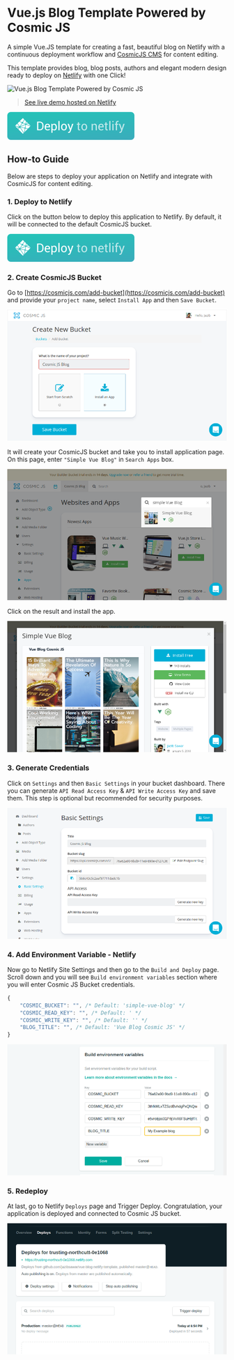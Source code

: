 # Vue.js Blog Template Powered by Cosmic JS

A simple Vue.JS template for creating a fast, beautiful blog on Netlify with a continuous deployment workflow and [CosmicJS CMS](https://cosmicjs.com) for content editing.

This template provides blog, blog posts, authors and elegant modern design ready to deploy on [Netlify](http://netlify.com/) with one Click!

![Vue.js Blog Template Powered by Cosmic JS](https://cosmic-s3.imgix.net/c3e70670-9bdf-11e8-8928-b51c5e4c8149-vue-blog.png?w=1200 "Vue.js Blog Template Powered by Cosmic JS")

> [See live demo hosted on Netlify](https://vue-blog-demo.netlify.com/)

[![Deploy to Netlify](src/assets/deploy-button.svg "Deploy this application to Netlify")](https://app.netlify.com/start/deploy?repository=https://github.com/cosmicjs/vue-blog-netlify-template)

## How-to Guide

Below are steps to deploy your application on Netlify and integrate with CosmicJS for content editing.

### 1. Deploy to Netlify

Click on the button below to deploy this application to Netlify. By default, it will be connected to the default CosmicJS bucket.

[![Deploy to Netlify](src/assets/deploy-button.svg "Deploy this application to Netlify")](https://app.netlify.com/start/deploy?repository=https://github.com/cosmicjs/vue-blog-netlify-template)

### 2. Create CosmicJS Bucket

Go to [https://cosmicjs.com/add-bucket](https://cosmicjs.com/add-bucket) and provide your `project name`, select `Install App` and then `Save Bucket`.

![Create CosmicJS Bucket](src/assets/add-bucket.png)

It will create your CosmicJS bucket and take you to install application page. On this page, enter `"Simple Vue Blog"` in `Search Apps` box.

![Search App](src/assets/search_apps.png)

Click on the result and install the app.

![Install App](src/assets/install_app.png)

### 3. Generate Credentials

Click on `Settings` and then `Basic Settings` in your bucket dashboard. There you can generate `API Read Access Key` & `API Write Access Key` and save them. This step is optional but recommended for security purposes.

![Generate Credentials](src/assets/credentials.png)

### 4. Add Environment Variable - Netlify

Now go to Netlify Site Settings and then go to the `Build and Deploy` page. Scroll down and you will see `Build environment variables` section where you will enter Cosmic JS Bucket credentials.

```javascript
{
    "COSMIC_BUCKET": "", /* Default: 'simple-vue-blog' */
    "COSMIC_READ_KEY": "", /* Default: ' */
    "COSMIC_WRITE_KEY": "", /* Default: '' */
    "BLOG_TITLE": "", /* Default: 'Vue Blog Cosmic JS' */
}
```

![Add Environment Variables](src/assets/env.png)

### 5. Redeploy

At last, go to Netlify `Deploys` page and Trigger Deploy. Congratulation, your application is deployed and connected to Cosmic JS bucket.

![Add Environment Variables](src/assets/redeploy.png)
